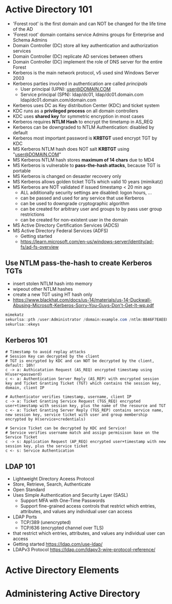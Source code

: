# Active Directory 101
* 'Forest root' is the first domain and can NOT be changed for the life time of the AD
* 'Forest root' domain contains service Admins groups for Enterprise and Schema Admins
* Domain Controller (DC) store all key authentication and authorization services
* Domain Controller (DC) replicate AD services between others 
* Domain Controller (DC) implement the role of DNS server for the entire Forest
* Kerberos is the main network protocol, v5 used sind Windows Server 2003
* Kerberos parties involved in authentication are called *principals*
  * User principal (UPN): user@DOMAIN.COM
  * Service principal (SPN): ldap/dc01, ldap/dc01.domain.com ldap/dc01.domain.com/domain.com
* Kerberos uses DC as Key distribution Center (KDC) and ticket system
* KDC runs as a **privileged process** on all domain controllers
* KDC uses **shared key** for symmetric encryption in most cases
* Kerberos requires **NTLM Hash** to encrypt the timetamp in AS_REQ
* Kerberos can be downgraded to NTLM Authentication: disabled by default
* Kerberos most important password is **KRBTGT** used encrypt TGT by KDC
* MS Kerberos NTLM hash does NOT salt **KRBTGT** using "user@DOMAIN.COM"
* MS Kerberos NTLM hash stores **maximum of 14 chars** due to MD4
* MS Kerberos is vulnerable to **pass-the-hash attacks**, because TGT is portable
* MS Kerberos is changed on desaster recovery only
* MS Kerberos allows golden ticket TGTs which valid 10 years (mimikatz)
* MS Kerberos are NOT validated if issued timestamp < 20 min ago
  * ALL additionally security settings are disabled: logon hours, ...
  * can be passed and used for any service that use Kerberos
  * can be used to downgrade cryptographic algorithm
  * can be created for arbitrary user and groups to by pass user group restrictions
  * can be created for non-existent user in the domain
* MS Active Directory Certification Services (ADCS)
* MS Active Directory Federal Services (ADFS)
  * Getting started 
  * https://learn.microsoft.com/en-us/windows-server/identity/ad-fs/ad-fs-overview

## Use NTLM pass-the-hash to create Kerberos TGTs 
* insert stolen NTLM hash into memory
* wipeout other NTLM hashes
* create a new TGT using HT hash only
* https://www.blackhat.com/docs/us-14/materials/us-14-Duckwall-Abusing-Microsoft-Kerberos-Sorry-You-Guys-Don't-Get-It-wp.pdf

```powershell
mimekatz 
sekurlsa::pth /user:Administrator /domain:example.com /ntlm:8846F7EAEE8FB117AD06BDD830B7586D
sekurlsa::ekeys
```
  
## Kerberos 101

```
# Timestamp to avoid replay attacks
# Session Key can decrypted by the client
# TGT is encrypted by KDC and can NOT be decrypted by the client, default: 10h!
c -> a: Authicatation Request (AS_REQ) encrypted timestamp using H(user+password)
c <- a: Authentication Server Reply (AS_REP) with encrypted session key and Ticket Granting Ticket (TGT) which contains the session key, domain, client IP

# Authenticator verifies timestamp, username, client IP
c -> a: Ticket Granting Service Request (TGS_REQ) encrypted user+timestamp with session key, plus the name of the resource and TGT
c <- a: Ticket Granting Server Reply (TGS_REP) contains service name, new session key, service ticket with user and group membership encrypted by H(service+credentials)

# Service Ticket can be decrypted by KDC and Service!
# Service verifies username match and assign permisison base on the Service Ticket
c -> s: Application Request (AP_REQ) encrypted user+timestamp with new session key, plus the service ticket
c <- s: Service Authentication
```

## LDAP 101
* Lightweight Directory Aceess Protocol
* Store, Retrieve, Search, Authenticate
* Open Standard
* Uses Simple Authentication and Security Layer (SASL)
  * Support MFA with One-Time Passwords
  * Support fine-grained access controls that restrict which 
    entries, attributes, and values any individual user can access
* LDAP Ports 
  * TCP/389 (unencrypted)
  * TCP/636 (encrypted channel over TLS)
* that restrict which entries, attributes, and values any individual user can access
* Getting started https://ldap.com/use-ldap/
* LDAPv3 Protocol https://ldap.com/ldapv3-wire-protocol-reference/

# Active Directory Elements
# Administering Active Directory